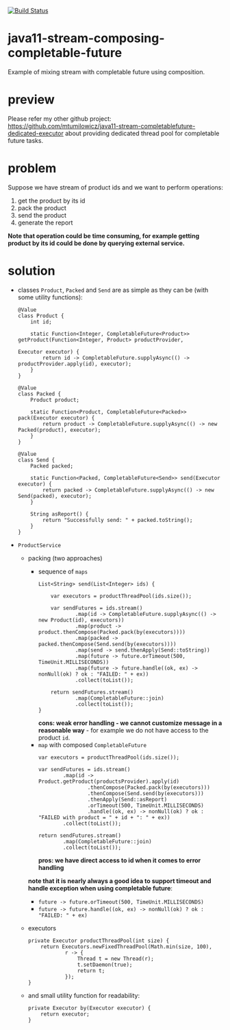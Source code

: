 [![Build Status](https://travis-ci.com/mtumilowicz/java11-stream-composing-completable-future.svg?branch=master)](https://travis-ci.com/mtumilowicz/java11-stream-composing-completable-future)

# java11-stream-composing-completable-future
Example of mixing stream with completable future using
composition.

# preview
Please refer my other github project: https://github.com/mtumilowicz/java11-stream-completablefuture-dedicated-executor
about providing dedicated thread pool for completable future tasks.

# problem
Suppose we have stream of product ids and we want 
to perform operations:
1. get the product by its id
1. pack the product
1. send the product
1. generate the report

**Note that operation could be time consuming, for example
getting product by its id could be done by querying
external service.**

# solution
* classes `Product`, `Packed` and `Send` are as simple as they can be (with some utility functions):
    ```
    @Value
    class Product {
        int id;
        
        static Function<Integer, CompletableFuture<Product>> getProduct(Function<Integer, Product> productProvider,
                                                                        Executor executor) {
            return id -> CompletableFuture.supplyAsync(() -> productProvider.apply(id), executor);
        }
    }
    
    @Value
    class Packed {
        Product product;
    
        static Function<Product, CompletableFuture<Packed>> pack(Executor executor) {
            return product -> CompletableFuture.supplyAsync(() -> new Packed(product), executor);
        }
    }
    
    @Value
    class Send {
        Packed packed;
        
        static Function<Packed, CompletableFuture<Send>> send(Executor executor) {
            return packed -> CompletableFuture.supplyAsync(() -> new Send(packed), executor);
        }
        
        String asReport() {
            return "Successfully send: " + packed.toString();
        }
    }
    ```
* `ProductService`
    * packing (two approaches)
        * sequence of `maps`
            ```
            List<String> send(List<Integer> ids) {
        
                var executors = productThreadPool(ids.size());
        
                var sendFutures = ids.stream()
                        .map(id -> CompletableFuture.supplyAsync(() -> new Product(id), executors))
                        .map(product -> product.thenCompose(Packed.pack(by(executors))))
                        .map(packed -> packed.thenCompose(Send.send(by(executors))))
                        .map(send -> send.thenApply(Send::toString))
                        .map(future -> future.orTimeout(500, TimeUnit.MILLISECONDS))
                        .map(future -> future.handle((ok, ex) -> nonNull(ok) ? ok : "FAILED: " + ex))
                        .collect(toList());
        
                return sendFutures.stream()
                        .map(CompletableFuture::join)
                        .collect(toList());
            }
            ```
            **cons: weak error handling - we cannot customize message in a reasonable way** - for example 
            we do not have access to the product `id`.
        * `map` with composed `CompletableFuture`
            ```
            var executors = productThreadPool(ids.size());
            
            var sendFutures = ids.stream()
                    .map(id -> Product.getProduct(productsProvider).apply(id)
                            .thenCompose(Packed.pack(by(executors)))
                            .thenCompose(Send.send(by(executors)))
                            .thenApply(Send::asReport)
                            .orTimeout(500, TimeUnit.MILLISECONDS)
                            .handle((ok, ex) -> nonNull(ok) ? ok : "FAILED with product = " + id + ": " + ex))
                    .collect(toList());
            
            return sendFutures.stream()
                    .map(CompletableFuture::join)
                    .collect(toList());
            ```
            **pros: we have direct access to id when it comes to error handling**
            
        **note that it is nearly always a good idea to support timeout
        and handle exception when using completable future**:
        * `future -> future.orTimeout(500, TimeUnit.MILLISECONDS)`
        * `future -> future.handle((ok, ex) -> nonNull(ok) ? ok : "FAILED: " + ex)`
    * executors
        ```
        private Executor productThreadPool(int size) {
            return Executors.newFixedThreadPool(Math.min(size, 100),
                    r -> {
                        Thread t = new Thread(r);
                        t.setDaemon(true);
                        return t;
                    });
        }
        ```
    * and small utility function for readability:
        ```
        private Executor by(Executor executor) {
            return executor;
        }
        ```